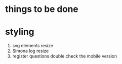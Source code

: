 # things to be done

# styling

1. svg elements resize
2. Simona log resize
3. register questions  double check the mobile version

